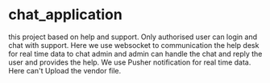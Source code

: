 # chat_application
this project based on help and support. Only authorised user can login and chat with support. Here we use websocket to communication the help desk for real time data to chat admin and admin can handle the chat and reply the user and provides the help. We use Pusher notification for real time data.
Here can't Upload the vendor file.
